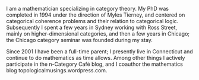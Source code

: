 I am a mathematician specializing in category theory. My PhD was completed in 1994 under the direction of Myles Tierney, and centered on categorical coherence problems and their relation to categorical logic. Subsequently I spent a few years in Sydney working with Ross Street, mainly on higher-dimensional categories, and then a few years in Chicago; the Chicago category seminar was founded during my stay. 

Since 2001 I have been a full-time parent; I presently live in Connecticut and continue to do mathematics as time allows. Among other things I actively participate in the n-Category Caf&#233; blog, and I coauthor the mathematics blog topologicalmusings.wordpress.com. 